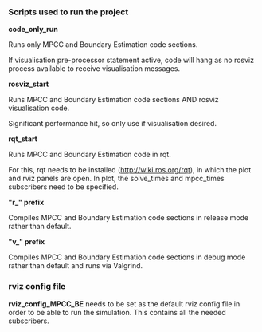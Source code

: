 ### Scripts used to run the project ###

**code_only_run**

Runs only MPCC and Boundary Estimation code sections.

If visualisation pre-processor statement active, code will hang as no rosviz process available to receive visualisation messages.

**rosviz_start**

Runs MPCC and Boundary Estimation code sections AND rosviz visualisation code.

Significant performance hit, so only use if visualisation desired.

**rqt_start**

Runs MPCC and Boundary Estimation code in rqt.

For this, rqt needs to be installed (http://wiki.ros.org/rqt), in which the plot and rviz panels are open. In plot, the solve_times and mpcc_times subscribers need to be specified.

**"r_" prefix**

Compiles MPCC and Boundary Estimation code sections in release mode rather than default.

**"v_" prefix**

Compiles MPCC and Boundary Estimation code sections in debug mode rather than default and runs via Valgrind.

### rviz config file ###

**rviz_config_MPCC_BE** needs to be set as the default rviz config file in order to be able to run the simulation. This contains all the needed subscribers.
